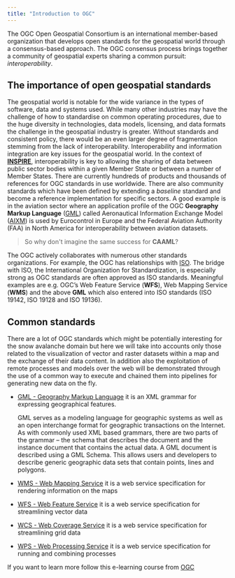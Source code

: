 ```yaml
---
title: "Introduction to OGC"
---
```


The OGC Open Geospatial Consortium is an international member-based organization that develops open standards for the geospatial world through a consensus-based approach.
The OGC consensus process brings together a community of geospatial experts sharing a common pursuit: *interoperability*.

## The importance of open geospatial standards

The geospatial world is notable for the wide variance in the types of software, data and systems used. While many other industries may have the challenge of how to standardise on common operating procedures, due to the huge diversity in technologies, data models, licensing, and data formats the challenge in the geospatial industry is greater.
Without standards and consistent policy, there would be an even larger degree of fragmentation stemming from the lack of interoperability. Interoperability and information integration are key issues for the geospatial world.
In the context of [**INSPIRE**](https://inspire.ec.europa.eu/), interoperability is key to allowing the sharing of data between public sector bodies within a given Member State or between a number of Member States.
There are currently hundreds of products and thousands of references for OGC standards in use worldwide.
There are also community standards which have been defined by extending a *baseline* standard and become a reference implementation for specific sectors. A good example is in the aviation sector where an application profile of the OGC **Geography Markup Language** ([GML](http://www.opengeospatial.org/standards/gml)) called Aeronautical Information Exchange Model ([AIXM](http://www.aixm.aero/public/subsite_homepage/homepage.html)) is used by Eurocontrol in Europe and the Federal Aviation Authority (FAA) in North America for interoperability between aviation datasets.

> So why don't imagine the same success for **CAAML**?

The OGC actively collaborates with numerous other standards organizations. For example, the OGC has relationships with [ISO](https://www.iso.org/). The bridge with ISO, the International Organization for Standardization, is especially strong as OGC standards are often approved as ISO standards. Meaningful examples are e.g. OGC’s Web Feature Service (**WFS**), Web Mapping Service (**WMS**) and the above **GML** which also entered into ISO standards (ISO 19142, ISO 19128 and ISO 19136).

## Common standards

There are a lot of OGC standards which might be potentially interesting for the snow avalanche domain but here we will take into accounts only those related to the visualization of vector and raster datasets within a map and the exchange of their data content.
In addition also the exploitation of remote processes and models over the web will be demonstrated through the use of a common way to execute and chained them into pipelines for generating new data on the fly.

* [GML - Geography Markup Language](http://www.opengeospatial.org/standards/gml)
  it is an XML grammar for expressing geographical features.

    GML serves as a modeling language for geographic systems as well as an open interchange format for geographic transactions on the Internet. As with commonly used XML based grammars, there are two parts of the grammar – the schema that describes the document and the instance document that contains the actual data. A GML document is described using a GML Schema. This allows users and developers to describe generic geographic data sets that contain points, lines and polygons.

* [WMS - Web Mapping Service](http://www.opengeospatial.org/standards/wms)
  it is a web service specification for rendering information on the maps

* [WFS - Web Feature Service](http://www.opengeospatial.org/standards/wfs)
  it is a web service specification for streamlining vector data

* [WCS - Web Coverage Service](http://www.opengeospatial.org/standards/wcs)
  it is a web service specification for streamlining grid data

* [WPS - Web Processing Service](http://www.opengeospatial.org/standards/wps)
  it is a web service specification for running and combining processes

If you want to learn more follow this e-learning course from [OGC](http://cite.opengeospatial.org/pub/cite/files/edu/index.html)